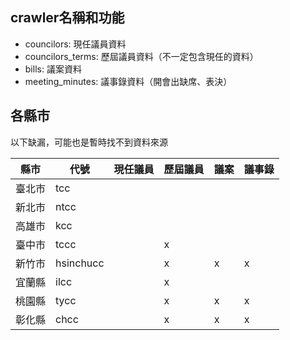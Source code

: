 ## crawler名稱和功能

-	councilors: 現任議員資料
-	councilors\_terms: 歷屆議員資料（不一定包含現任的資料）
-	bills: 議案資料
-	meeting\_minutes: 議事錄資料（開會出缺席、表決）

## 各縣市
以下缺漏，可能也是暫時找不到資料來源        
<table>
<thead>
<tr><th>縣市</th><th>代號</th><th>現任議員</th><th> 歷屆議員</th><th>議案</th><th>議事錄</th></tr>
</thead>
<tbody>
<tr><td>臺北市</td><td>tcc</td><td></td><td></td><td></td><td></td></tr>
<tr><td>新北市</td><td>ntcc</td><td></td><td></td><td></td><td></td></tr>
<tr><td>高雄市</td><td>kcc</td><td></td><td></td><td></td><td></td></tr>
<tr><td>臺中市</td><td>tccc</td><td></td><td>x</td><td></td><td></td></tr>
<tr><td>新竹市</td><td>hsinchucc</td><td></td><td>x</td><td>x</td><td>x</td></tr>
<tr><td>宜蘭縣</td><td>ilcc</td><td></td><td>x</td><td></td><td></td></tr>
<tr><td>桃園縣</td><td>tycc</td><td></td><td>x</td><td>x</td><td>x</td></tr>
<tr><td>彰化縣</td><td>chcc</td><td></td><td>x</td><td>x</td><td>x</td></tr>
</tbody>
</table>
